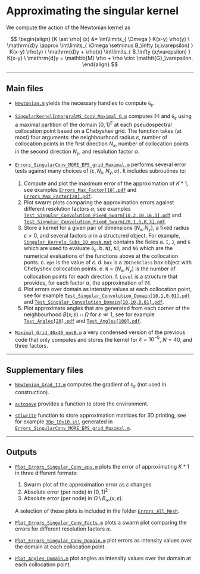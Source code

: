 # Approximating the singular kernel

We compute the action of the Newtonian kernel as

$$
\begin{align}
	[K \ast \rho] (x) &= \int\limits_{ \Omega } K(x-y) \rho(y) \ \mathrm{d}y
	\approx \int\limits_{ \Omega \setminus B_\infty (x;\varepsilon) } K(x-y) \rho(y) \ \mathrm{d}y + \rho(x) \int\limits_{ B_\infty (x;\varepsilon) } K(x-y) \ \mathrm{d}y  = \mathbb{M} \rho + \rho \circ \mathtt{G}_\varepsilon.
\end{align}
$$

---
## Main files

* [`Newtonian.m`](Newtonian.m) yields the necessary handles to compute $\mathtt{G}_\varepsilon$.

* [`SingularKernelIntergralMS_Conv_Maximal_Q.m`](SingularKernelIntergralMS_Conv_Maximal_Q.m) computes $\mathbb{M}$ and $\mathtt{G}_\varepsilon$ using a maximal partition of the domain $[0,1]^2$ at each pseudospectral collocation point based on a Chebyshev grid. The function takes (at most) four arguments: the neighbourhood radius $\varepsilon$, number of collocation points in the first direction $N_x$, number of collocation points in the second direction $N_y$, and resolution factor $\alpha$.

* [`Errors_SingularConv_MORE_EPS_grid_Maximal.m`](Errors_SingularConv_MORE_EPS_grid_Maximal.m) performs several error tests against many choices of $(\varepsilon,N_x,N_y,\alpha)$. It includes subroutines to:
	1. Compute and plot the maximum error of the approximation of $K \ast 1$, see examples [`Errors_Max_Factor[10].pdf`](Errors_Resolution/Errors_Max_Factor[10].pdf) and [`Errors_Max_Factor[20].pdf`](Errors_Resolution/Errors_Max_Factor[20].pdf).
	2. Plot swarm plots comparing the approximation errors against different resolution factors $\alpha$, see examples [`Test_Singular_Convolution_Fixed_Swarm[10,2,10,16,3].pdf`](Errors_Resolution/Test_Singular_Convolution_Fixed_Swarm[10,2,10,16,3].pdf) and [`Test_Singular_Convolution_Fixed_Swarm[20,1,5,8,3].pdf`](Errors_Resolution/Test_Singular_Convolution_Fixed_Swarm[20,1,5,8,3].pdf).
	3. Store a kernel for a given pair of dimensions $(N_x, N_y)$, a fixed radius $\varepsilon > 0$, and several factors $\alpha$ in a structured object. For example, [`Singular_Kernels_Subs_10_epsA.mat`](Singular_Kernels_Subs_10_epsA.mat) contains the fields
		a. `I`, `J`, and `G` which are used to evaluate $\mathtt{G}_\varepsilon$.
		b. `NI`, `NJ`, and `NG` which are the numerical evaluations of the functions above at the collocation ponts.
		c. `eps` is the value of $\varepsilon$.
		d. `box` is a `2DChebClass` box object with Chebyshev collocation points.
		e. `N`$=(N_x,N_y)$ is the number of collocation points for each direction.
		f. `Level` is a structure that provides, for each factor $\alpha$, the approximation of $\mathbb{M}$.
	4. Plot errors over domain as intensity values at each collocation point, see for example [`Test_Singular_Convolution_Domain[10,1,0.01].pdf`](Errors_Domain/Test_Singular_Convolution_Domain[10,1,0.01].pdf) and [`Test_Singular_Convolution_Domain[10,10,0.01].pdf`](Errors_Domain/Test_Singular_Convolution_Domain[10,10,0.01].pdf).
	5. Plot approximate angles that are generated from each corner of the neighbourhood $B(x;\varepsilon) \cap \Omega$ for $\varepsilon \ll 1$, see for example [`Test_Angles[20].pdf`](Angles/Test_Angles[20].pdf) and [`Test_Angles[100].pdf`](Angles/Test_Angles[100].pdf).

	

* [`Maximal_Grid_40x40_epsB.m`](Maximal_Grid_40x40_epsB.m) a very condensed version of the previous code that only computes and stores the kernel for $\varepsilon = 10^{-5}$, $N=40$, and three factors.

---

## Supplementary files

* [`Newtonian_Grad_IJ.m`](Newtonian_Grad_IJ.m) computes the gradient of $\mathtt{G}_\varepsilon$ (not used in construction).

* [`autosave`](autosave) provides a function to store the environment.

* [`stlwrite`](stlwrite) function to store approximation matrices for 3D printing, see for example [`3Dp_10x10.stl`](3Dp_10x10.stl) generated in [`Errors_SingularConv_MORE_EPS_grid_Maximal.m`](Errors_SingularConv_MORE_EPS_grid_Maximal.m).

---

## Outputs

* [`Plot_Errors_Singular_Conv_eps.m`](Plot_Errors_Singular_Conv_eps.m) plots the error of approximating $K \ast 1$ in three different formats:
	1. Swarm plot of the approximation error as $\varepsilon$ changes
	2. Absolute error (per node) in $[0,1]^2$
	3. Absolute error (per node) in $\Omega \setminus B_\infty (x;\varepsilon)$.

	A selection of these plots is included in the folder [`Errors_All_Mesh`](Errors_All_Mesh).

* [`Plot_Errors_Singular_Conv_Facts.m`](Plot_Errors_Singular_Conv_Facts.m) plots a swarm plot comparing the errors for different resolution factors $\alpha$.

* [`Plot_Errors_Singular_Conv_Domain.m`](Plot_Errors_Singular_Conv_Domain.m) plot errors as intensity values over the domain at each collocation point.

* [`Plot_Angles_Domain.m`](Plot_Angles_Domain.m) plot angles as intensity values over the domain at each collocation point.